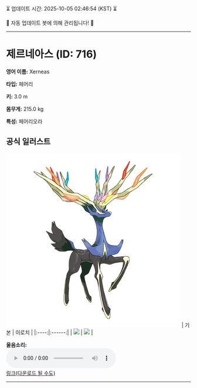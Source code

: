 
⏳ 업데이트 시간: 2025-10-05 02:46:54 (KST) ⏳

🤖 자동 업데이트 봇에 의해 관리됩니다! 🤖

---

# 제르네아스 (ID: 716)
**영어 이름:** Xerneas

**타입:** 페어리

**키:** 3.0 m

**몸무게:** 215.0 kg

**특성:** 페어리오라

## 공식 일러스트
![](https://raw.githubusercontent.com/PokeAPI/sprites/master/sprites/pokemon/other/official-artwork/716.png)
| 기본 | 이로치 |
|:----:|:------:|
| <img src="http://play.pokemonshowdown.com/sprites/ani/xerneas.gif" width="200"> | <img src="http://play.pokemonshowdown.com/sprites/ani-shiny/xerneas.gif" width="200"> |

**울음소리:**<br><audio controls src="https://raw.githubusercontent.com/PokeAPI/cries/main/cries/pokemon/latest/716.ogg"></audio><br> [링크(다운로드 될 수도)](https://raw.githubusercontent.com/PokeAPI/cries/main/cries/pokemon/latest/716.ogg)


---
